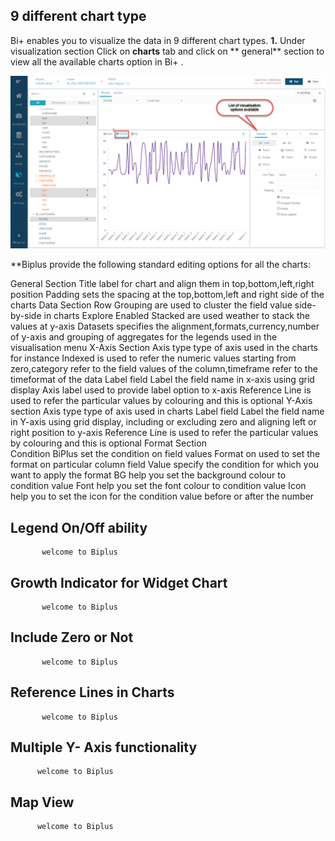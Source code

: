 ## 9 different chart type

Bi+ enables you to visualize the data in 9 different chart types.
**1.** Under visualization section Click on **charts** tab and click on ** general** section to view all the available charts option in Bi+ .

![enter image description here](https://raw.githubusercontent.com/sv18042016/fp1/3710ac3eed2b9f9c4f8cee76118256359b3e83cc/images/charts.png)

**Biplus provide the following standard editing options for all the charts:

General Section
Title label for chart and align them in top,bottom,left,right position 
Padding sets the spacing at the top,bottom,left and right side of the charts
Data Section
Row Grouping are used to cluster the field value side-by-side in charts
Explore Enabled 
Stacked are used weather to stack the values at y-axis 
Datasets specifies the alignment,formats,currency,number of y-axis and grouping of aggregates for the legends used in the visualisation menu
 X-Axis Section
Axis type type of axis used in the charts for instance Indexed is used to refer the numeric values starting from zero,category refer to the field values of the column,timeframe refer to the timeformat of the data
Label field Label the field name in x-axis using grid display
Axis label used to provide label option to x-axis
Reference Line is used to refer the particular values by colouring and this is optional
Y-Axis section
Axis type type of axis used in charts
Label field Label the field name in Y-axis using grid display, including or excluding zero and aligning left or right position to y-axis
Reference Line is used to refer the particular values by colouring and this is optional
Format Section      
Condition BiPlus set the condition on field values
Format on used to set the format on particular column field
Value  specify the condition for which you want to apply the format
BG help you set the background colour to condition value
Font help you set the font colour to condition value
Icon help you to set the icon for the condition value before or after the number


## Legend On/Off ability

           welcome to Biplus  

## Growth Indicator for Widget Chart

           welcome to Biplus

## Include Zero or Not

           welcome to Biplus

## Reference Lines in Charts

           welcome to Biplus

## Multiple Y- Axis functionality

          welcome to Biplus

## Map View

          welcome to Biplus

<!--stackedit_data:
eyJoaXN0b3J5IjpbODE0OTk5NzE2XX0=
-->